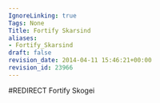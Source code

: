 ```yaml
---
IgnoreLinking: true
Tags: None
Title: Fortify Skarsind
aliases:
- Fortify_Skarsind
draft: false
revision_date: 2014-04-11 15:46:21+00:00
revision_id: 23966
---
```


#REDIRECT Fortify Skogei